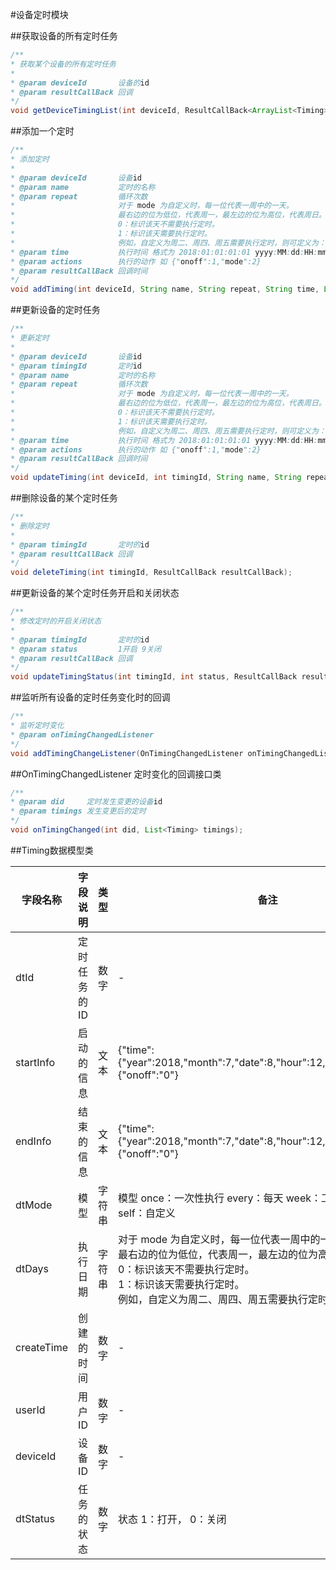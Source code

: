 #设备定时模块

##获取设备的所有定时任务
```java
/**
* 获取某个设备的所有定时任务
*
* @param deviceId       设备的id
* @param resultCallBack 回调
*/
void getDeviceTimingList(int deviceId, ResultCallBack<ArrayList<Timing>> resultCallBack);
```

##添加一个定时

```java
/**
* 添加定时
*
* @param deviceId       设备id
* @param name           定时的名称
* @param repeat         循环次数
*                       对于 mode 为自定义时，每一位代表一周中的一天。
*                       最右边的位为低位，代表周一，最左边的位为高位，代表周日。
*                       0：标识该天不需要执行定时。
*                       1：标识该天需要执行定时。
*                       例如，自定义为周二、周四、周五需要执行定时，则可定义为：0011010
* @param time           执行时间 格式为 2018:01:01:01:01 yyyy:MM:dd:HH:mm
* @param actions        执行的动作 如 {"onoff":1,"mode":2}
* @param resultCallBack 回调时间
*/
void addTiming(int deviceId, String name, String repeat, String time, LinkedHashMap<String, String> actions, ResultCallBack resultCallBack);
```

##更新设备的定时任务

```java
/**
* 更新定时
*
* @param deviceId       设备id
* @param timingId       定时id
* @param name           定时的名称
* @param repeat         循环次数
*                       对于 mode 为自定义时，每一位代表一周中的一天。
*                       最右边的位为低位，代表周一，最左边的位为高位，代表周日。
*                       0：标识该天不需要执行定时。
*                       1：标识该天需要执行定时。
*                       例如，自定义为周二、周四、周五需要执行定时，则可定义为：0011010
* @param time           执行时间 格式为 2018:01:01:01:01 yyyy:MM:dd:HH:mm
* @param actions        执行的动作 如 {"onoff":1,"mode":2}
* @param resultCallBack 回调时间
*/
void updateTiming(int deviceId, int timingId, String name, String repeat, String time, LinkedHashMap<String, String> actions, ResultCallBack resultCallBack);
```

##删除设备的某个定时任务


```java
/**
* 删除定时
*
* @param timingId       定时的id
* @param resultCallBack 回调
*/
void deleteTiming(int timingId, ResultCallBack resultCallBack);
```

##更新设备的某个定时任务开启和关闭状态


```java
/**
* 修改定时的开启关闭状态
*
* @param timingId       定时的id
* @param status         1开启 9关闭
* @param resultCallBack 回调
*/
void updateTimingStatus(int timingId, int status, ResultCallBack resultCallBack);
```

##监听所有设备的定时任务变化时的回调

```java
/**
* 监听定时变化
* @param onTimingChangedListener
*/
void addTimingChangeListener(OnTimingChangedListener onTimingChangedListener);
```



##OnTimingChangedListener 定时变化的回调接口类

```java
/**
* @param did     定时发生变更的设备id
* @param timings 发生变更后的定时
*/
void onTimingChanged(int did, List<Timing> timings);
```


##Timing数据模型类

| 字段名称       | 字段说明    | 类型  | 备注                                                                                       |
|------------|---------|-----|------------------------------------------------------------------------------------------|
| dtId       | 定时任务的ID | 数字  | \-                                                                                       |
| startInfo  | 启动的信息   | 文本  | \{"time":\{"year":2018,"month":7,"date":8,"hour":12,"min":48\},"trigger":\{"onoff":"0"\} |
| endInfo    | 结束的信息   | 文本  | \{"time":\{"year":2018,"month":7,"date":8,"hour":12,"min":48\},"trigger":\{"onoff":"0"\} |
| dtMode     | 模型      | 字符串 |  模型 once：一次性执行 every：每天 week：工作日 reset：周末 self：自定义                                       |
| dtDays     | 执行日期    | 字符串 |  对于 mode 为自定义时，每一位代表一周中的一天。<br> 最右边的位为低位，代表周一，最左边的位为高位，代表周日。 <br> 0：标识该天不需要执行定时。 <br> 1：标识该天需要执行定时。<br> 例如，自定义为周二、周四、周五需要执行定时，则为：0011010                                                                                    |
| createTime | 创建的时间   | 数字  | \-                                                                                       |
| userId     | 用户ID    | 数字  | \-                                                                                       |
| deviceId   | 设备ID    | 数字  | \-                                                                                       |
| dtStatus   | 任务的状态   | 数字  | 状态 1：打开， 0：关闭                                                                   |


